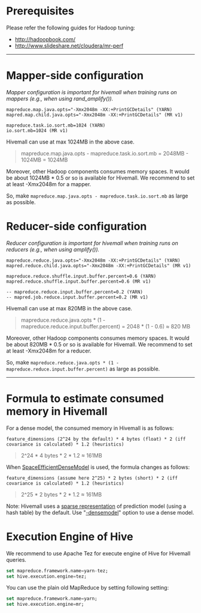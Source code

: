 <!--
  Licensed to the Apache Software Foundation (ASF) under one
  or more contributor license agreements.  See the NOTICE file
  distributed with this work for additional information
  regarding copyright ownership.  The ASF licenses this file
  to you under the Apache License, Version 2.0 (the
  "License"); you may not use this file except in compliance
  with the License.  You may obtain a copy of the License at

    http://www.apache.org/licenses/LICENSE-2.0

  Unless required by applicable law or agreed to in writing,
  software distributed under the License is distributed on an
  "AS IS" BASIS, WITHOUT WARRANTIES OR CONDITIONS OF ANY
  KIND, either express or implied.  See the License for the
  specific language governing permissions and limitations
  under the License.
-->

<!-- toc -->
        
# Prerequisites 

Please refer the following guides for Hadoop tuning:

* http://hadoopbook.com/
* http://www.slideshare.net/cloudera/mr-perf

---
# Mapper-side configuration
_Mapper configuration is important for hivemall when training runs on mappers (e.g., when using rand_amplify())._

```
mapreduce.map.java.opts="-Xmx2048m -XX:+PrintGCDetails" (YARN)
mapred.map.child.java.opts="-Xmx2048m -XX:+PrintGCDetails" (MR v1)

mapreduce.task.io.sort.mb=1024 (YARN)
io.sort.mb=1024 (MR v1)
```

Hivemall can use at max 1024MB in the above case.
> mapreduce.map.java.opts - mapreduce.task.io.sort.mb = 2048MB - 1024MB = 1024MB

Moreover, other Hadoop components consumes memory spaces. It would be about 1024MB * 0.5 or so is available for Hivemall. We recommend to set at least -Xmx2048m for a mapper.
 
So, make `mapreduce.map.java.opts - mapreduce.task.io.sort.mb` as large as possible.

# Reducer-side configuration
_Reducer configuration is important for hivemall when training runs on reducers (e.g., when using amplify())._

```
mapreduce.reduce.java.opts="-Xmx2048m -XX:+PrintGCDetails" (YARN)
mapred.reduce.child.java.opts="-Xmx2048m -XX:+PrintGCDetails" (MR v1)

mapreduce.reduce.shuffle.input.buffer.percent=0.6 (YARN)
mapred.reduce.shuffle.input.buffer.percent=0.6 (MR v1)

-- mapreduce.reduce.input.buffer.percent=0.2 (YARN)
-- mapred.job.reduce.input.buffer.percent=0.2 (MR v1)
```

Hivemall can use at max 820MB in the above case.
> mapreduce.reduce.java.opts * (1 - mapreduce.reduce.input.buffer.percent) = 2048 * (1 - 0.6) ≈ 820 MB

Moreover, other Hadoop components consumes memory spaces. It would be about 820MB * 0.5 or so is available for Hivemall. We recommend to set at least -Xmx2048m for a reducer.

So, make `mapreduce.reduce.java.opts * (1 - mapreduce.reduce.input.buffer.percent)` as large as possible.

---
# Formula to estimate consumed memory in Hivemall

For a dense model, the consumed memory in Hivemall is as follows:
```
feature_dimensions (2^24 by the default) * 4 bytes (float) * 2 (iff covariance is calculated) * 1.2 (heuristics)
```
> 2^24 * 4 bytes * 2 * 1.2 ≈ 161MB

When [SpaceEfficientDenseModel](https://github.com/myui/hivemall/blob/master/src/main/java/hivemall/io/SpaceEfficientDenseModel.java) is used, the formula changes as follows:
```
feature_dimensions (assume here 2^25) * 2 bytes (short) * 2 (iff covariance is calculated) * 1.2 (heuristics)
```
> 2^25 * 2 bytes * 2 * 1.2 ≈ 161MB

Note: Hivemall uses a [sparse representation](https://github.com/myui/hivemall/blob/master/src/main/java/hivemall/io/SparseModel.java) of prediction model (using a hash table) by the default. Use "[-densemodel](https://github.com/myui/hivemall/blob/master/src/main/java/hivemall/LearnerBaseUDTF.java#L87)" option to use a dense model.

# Execution Engine of Hive

We recommend to use Apache Tez for execute engine of Hive for Hivemall queries.

```sql
set mapreduce.framework.name=yarn-tez;
set hive.execution.engine=tez;
```

You can use the plain old MapReduce by setting following setting:

```sql
set mapreduce.framework.name=yarn;
set hive.execution.engine=mr;
```
